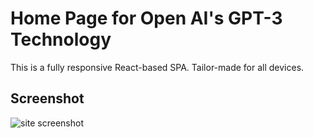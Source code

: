 # Home Page for Open AI's GPT-3 Technology

This is a fully responsive React-based SPA. Tailor-made for all devices. 

## Screenshot
![site screenshot](./src/screencapture.png)